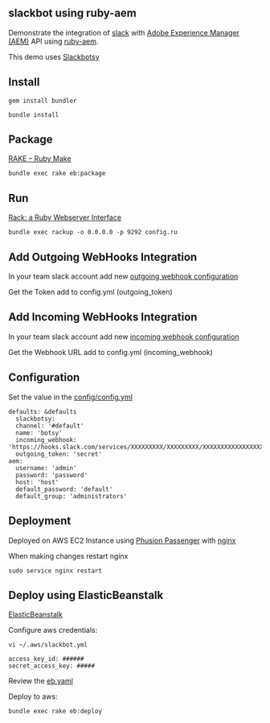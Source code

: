 
slackbot using ruby-aem
-----------------------

Demonstrate the integration of [slack](https://slack.com/) with [Adobe Experience Manager (AEM)](http://www.adobe.com/au/marketing-cloud/enterprise-content-management.html) API using [ruby-aem](https://github.com/shinesolutions/ruby_aem).

This demo uses [Slackbotsy](https://github.com/rlister/slackbotsy)


Install
-------

    gem install bundler

    bundle install


Package
-------

[RAKE – Ruby Make](https://ruby.github.io/rake/)

    bundle exec rake eb:package


Run
---

[Rack: a Ruby Webserver Interface](https://github.com/rack/rack)

    bundle exec rackup -o 0.0.0.0 -p 9292 config.ru



Add Outgoing WebHooks Integration
---------------------------------
In your team slack account add new [outgoing webhook configuration](https://my.slack.com/services/new/outgoing-webhook)

Get the Token add to config.yml (outgoing_token)



Add Incoming WebHooks Integration
---------------------------------
In your team slack account add new [incoming webhook configuration](https://my.slack.com/services/new/incoming-webhook)

Get the Webhook URL add to config.yml (incoming_webhook)



Configuration
-------------

Set the value in the [config/config.yml](https://github.com/shinesolutions/aem-api-client-demo/blob/master/slackbot/config/config.yml)

    defaults: &defaults
      slackbotsy:
      channel: '#default'
      name: 'botsy'
      incoming_webhook: 'https://hooks.slack.com/services/XXXXXXXXX/XXXXXXXXX/XXXXXXXXXXXXXXXXXXXXXXXX'
      outgoing_token: 'secret'
    aem:
      username: 'admin'
      password: 'password'
      host: 'host'
      default_password: 'default'
      default_group: 'administrators'


Deployment
----------

Deployed on AWS EC2 Instance using [Phusion Passenger](https://www.phusionpassenger.com/) with [nginx](https://www.phusionpassenger.com/library/install/nginx/)

When making changes restart nginx

    sudo service nginx restart
    
    

Deploy using ElasticBeanstalk
-----------------------------

[ElasticBeanstalk](https://github.com/alienfast/elastic-beanstalk)


Configure aws credentials:

    vi ~/.aws/slackbot.yml

    access_key_id: ######
    secret_access_key: #####

Review the [eb.yaml](https://github.com/shinesolutions/aem-api-client-demo/blob/master/slackbot/config/eb.yml)


Deploy to aws:


    bundle exec rake eb:deploy
    